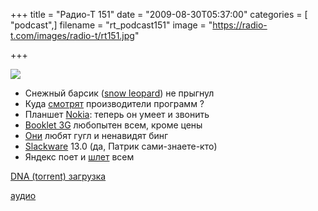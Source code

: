 +++
title = "Радио-Т 151"
date = "2009-08-30T05:37:00"
categories = [ "podcast",]
filename = "rt_podcast151"
image = "https://radio-t.com/images/radio-t/rt151.jpg"

+++

![](https://radio-t.com/images/radio-t/rt151.jpg)

- Снежный барсик ([snow leopard](http://macovod.net/2009/08/vsya-pravda-o-mac-os-x-10-6-snow-leopard/)) не прыгнул
- Куда [смотрят](http://soft.compulenta.ru/453268/) производители программ ?
- Планшет [Nokia](http://www.mobilecrunch.com/2009/08/27/nokia-n900-gets-official-coming-in-october/): теперь он умеет и звонить
- [Booklet 3G](http://www.engadget.com/2009/08/24/nokia-booklet-3g-is-really-real-as-seen-on-camera/) любопытен всем, кроме цены
- [Они](http://webplanet.ru/news/soft/2009/08/24/lin.html) любят гугл и ненавидят бинг
- [Slackware](http://www.opennet.ru/opennews/art.shtml?num=23200) 13.0 (да, Патрик сами-знаете-кто)
- Яндекс поет и [шлет](http://internetno.net/2009/08/24/ya-mail-online/) всем

[DNA (torrent) загрузка](http://dnagen.bittorrent.com/bdg/get?url=http%3A%2F%2Frucast.net%2Fdownload%2Fradio-t%2Frt_podcast151.mp3&file=rt_podcast151.mp3&post_download_action=0)

[аудио](https://cdn.radio-t.com/rt_podcast151.mp3)
<audio src="https://cdn.radio-t.com/rt_podcast151.mp3" preload="none"></audio>